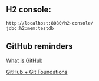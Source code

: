 
## H2 console:

    http://localhost:8080/h2-console/
    jdbc:h2:mem:testdb
    
## GitHub reminders

[What is GitHub](https://www.youtube.com/watch?v=HwrPhOp6-aM)

[GitHub + Git Foundations](https://www.youtube.com/watch?v=w3jLJU7DT5E)